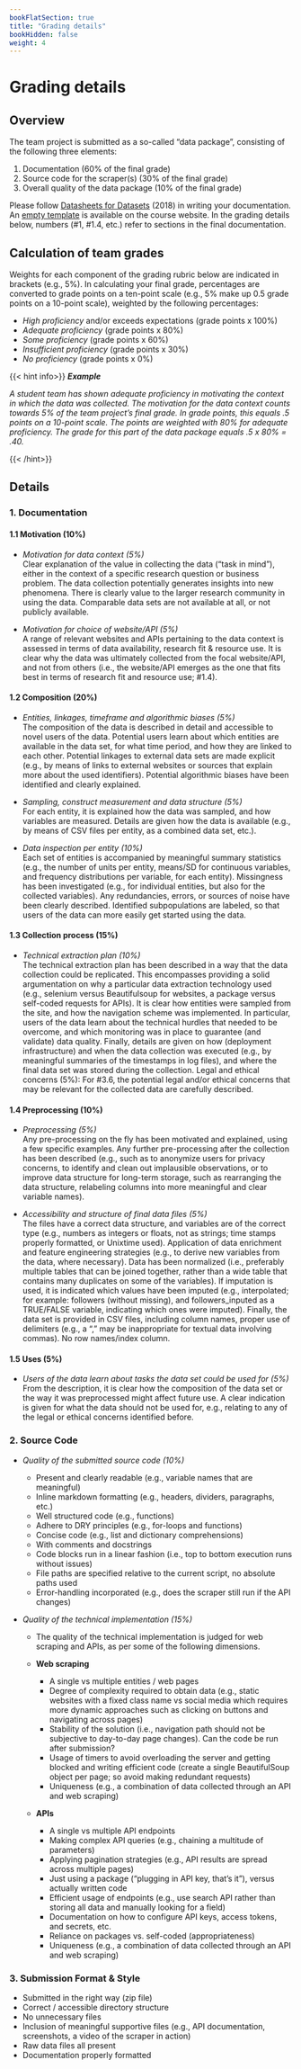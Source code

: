 ```yaml
---
bookFlatSection: true
title: "Grading details"
bookHidden: false
weight: 4
---
```


# Grading details

## Overview
The team project is submitted as a so-called “data package”, consisting of the following three elements: 

1. Documentation (60% of the final grade)
2. Source code for the scraper(s) (30% of the final grade)
3. Overall quality of the data package (10% of the final grade)

Please follow [Datasheets for Datasets](https://arxiv.org/pdf/1803.09010.pdf) (2018) in writing your documentation. An [empty template](../Datasheets_for_DataSets.zip) is available on the course website. In the grading details below, numbers (#1, #1.4, etc.) refer to sections in the final documentation.


## Calculation of team grades
Weights for each component of the grading rubric below are indicated in brackets (e.g., 5%). In calculating your final grade, percentages are converted to grade points on a ten-point scale (e.g., 5% make up 0.5 grade points on a 10-point scale), weighted by the following percentages:

* *High proficiency* and/or exceeds expectations (grade points x 100%)
* *Adequate proficiency* (grade points x 80%)
* *Some proficiency* (grade points x 60%)
* *Insufficient proficiency* (grade points x 30%)
* *No proficiency* (grade points x 0%)


{{< hint info>}}
***Example***

*A student team has shown adequate proficiency in motivating the context in which the data was collected. The motivation for the data context counts towards 5% of the team project’s final grade. In grade points, this equals .5 points on a 10-point scale. The points are weighted with 80% for adequate proficiency. The grade for this part of the data package equals .5 x 80% = .40.*

{{< /hint>}}


## Details

### **1. Documentation**

#### 1.1 Motivation (10%)
- *Motivation for data context (5%)*  
Clear explanation of the value in collecting the data (“task in mind”), either in the context of a specific research question or business problem. The data collection potentially generates insights into new phenomena. There is clearly value to the larger research community in using the data. Comparable data sets are not available at all, or not publicly available.

- *Motivation for choice of website/API (5%)*  
A range of relevant websites and APIs pertaining to the data context is assessed in terms of data availability, research fit & resource use. It is clear why the data was ultimately collected from the focal website/API, and not from others (i.e., the website/API emerges as the one that fits best in terms of research fit and resource use; #1.4).

#### 1.2 Composition (20%)  
- *Entities, linkages, timeframe and algorithmic biases (5%)*    
The composition of the data is described in detail and accessible to novel users of the data. Potential users learn about which entities are available in the data set, for what time period, and how they are linked to each other. Potential linkages to external data sets are made explicit (e.g., by means of links to external websites or sources that explain more about the used identifiers). Potential algorithmic biases have been identified and clearly explained.

- *Sampling, construct measurement and data structure (5%)*  
For each entity, it is explained how the data was sampled, and how variables are measured. Details are given how the data is available (e.g., by means of CSV files per entity, as a combined data set, etc.). 

- *Data inspection per entity (10%)*  
Each set of entities is accompanied by meaningful summary statistics (e.g., the number of units per entity, means/SD for continuous variables, and frequency distributions per variable, for each entity). Missingness has been investigated (e.g., for individual entities, but also for the collected variables). Any redundancies, errors, or sources of noise have been clearly described. Identified subpopulations are labeled, so that users of the data can more easily get started using the data.


#### 1.3 Collection process (15%)
- *Technical extraction plan (10%)*   
The technical extraction plan has been described in a way that the data collection could be replicated. This encompasses providing a solid argumentation on why a particular data extraction technology used (e.g., selenium versus Beautifulsoup for websites, a package versus self-coded requests for APIs). It is clear how entities were sampled from the site, and how the navigation scheme was implemented. In particular, users of the data learn about the technical hurdles that needed to be overcome, and which monitoring was in place to guarantee (and validate) data quality. Finally, details are given on how (deployment infrastructure) and when the data collection was executed (e.g., by meaningful summaries of the timestamps in log files), and where the final data set was stored during the collection.
Legal and ethical concerns (5%): For #3.6, the potential legal and/or ethical concerns that may be relevant for the collected data are carefully described. 


#### 1.4 Preprocessing (10%)
- *Preprocessing (5%)*  
Any pre-processing on the fly has been motivated and explained, using a few specific examples. Any further pre-processing after the collection has been described (e.g., such as to anonymize users for privacy concerns, to identify and clean out implausible observations, or to improve data structure for long-term storage, such as rearranging the data structure, relabeling columns into more meaningful and clear variable names).

- *Accessibility and structure of final data files (5%)*  
The files have a correct data structure, and variables are of the correct type (e.g., numbers as integers or floats, not as strings; time stamps properly formatted, or Unixtime used). Application of data enrichment and feature engineering strategies (e.g., to derive new variables from the data, where necessary). Data has been normalized (i.e., preferably multiple tables that can be joined together, rather than a wide table that contains many duplicates on some of the variables). If imputation is used, it is indicated which values have been imputed (e.g., interpolated; for example: followers (without missing), and followers_inputed as a TRUE/FALSE variable, indicating which ones were imputed). Finally, the data set is provided in CSV files, including column names, proper use of delimiters (e.g., a “,” may be inappropriate for textual data involving commas). No row names/index column.

#### 1.5 Uses (5%)  
* *Users of the data learn about tasks the data set could be used for (5%)*  
From the description, it is clear how the composition of the data set or the way it was preprocessed might affect future use. A clear indication is given for what the data should not be used for, e.g., relating to any of the legal or ethical concerns identified before.

  
 ### **2. Source Code**
- *Quality of the submitted source code (10%)*  
  - Present and clearly readable (e.g., variable names that are meaningful)
  - Inline markdown formatting (e.g., headers, dividers, paragraphs, etc.)
  - Well structured code (e.g., functions)
  - Adhere to DRY principles (e.g., for-loops and functions)
  - Concise code (e.g., list and dictionary comprehensions)
  - With comments and docstrings 
  - Code blocks run in a linear fashion (i.e., top to bottom execution runs without issues)
  - File paths are specified relative to the current script, no absolute paths used
  -  Error-handling incorporated (e.g., does the scraper still run if the API changes)

- *Quality of the technical implementation (15%)* 
  - The quality of the technical implementation is judged for web scraping and APIs, as per some of the following dimensions.
  
  - **Web scraping**
    - A single vs multiple entities / web pages
    - Degree of complexity required to obtain data (e.g., static websites with a fixed class name vs social media which requires more dynamic approaches such as clicking on buttons and navigating across pages)
    - Stability of the solution (i.e., navigation path should not be subjective to day-to-day page changes). Can the code be run after submission?
    - Usage of timers to avoid overloading the server and getting blocked and writing efficient code (create a single BeautifulSoup object per page; so avoid making redundant requests)
    - Uniqueness (e.g., a combination of data collected through an API and web scraping)

  - **APIs**
    - A single vs multiple API endpoints 
    - Making complex API queries (e.g., chaining a multitude of parameters)
    - Applying pagination strategies (e.g., API results are spread across multiple pages)
    - Just using a package (“plugging in API key, that’s it”), versus actually written code
    - Efficient usage of endpoints (e.g., use search API rather than storing all data and manually looking for a field)
    - Documentation on how to configure API keys, access tokens, and secrets, etc.
    - Reliance on packages vs. self-coded (appropriateness)
    - Uniqueness (e.g., a combination of data collected through an API and web scraping)



### **3. Submission Format & Style**
* Submitted in the right way (zip file)
* Correct / accessible directory structure
* No unnecessary files
* Inclusion of meaningful supportive files (e.g., API documentation, screenshots, a video of the scraper in action)
* Raw data files all present
* Documentation properly formatted 

